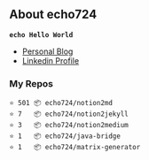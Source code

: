 ## About echo724

<code>**echo Hello World**</code>

- [Personal Blog](https://medium.com/echo-devblog)
- [Linkedin Profile](https://www.linkedin.com/in/eunchan-cho-382001184)

### My Repos
```
⭐️ 501 📦 echo724/notion2md
⭐️ 7   📦 echo724/notion2jekyll
⭐️ 3   📦 echo724/notion2medium
⭐️ 1   📦 echo724/java-bridge
⭐️ 1   📦 echo724/matrix-generator
```
